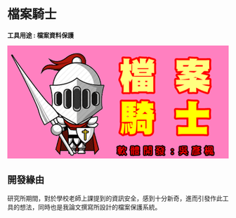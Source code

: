 # 檔案騎士

**工具用途 : 檔案資料保護**


![檔案騎士](https://github.com/daidaiprince/File-Knight/blob/main/image/splash_logo.png?raw=true "檔案騎士")

## 開發緣由
研究所期間，對於學校老師上課提到的資訊安全，感到十分新奇，進而引發作此工具的想法，同時也是我論文撰寫所設計的檔案保護系統。

